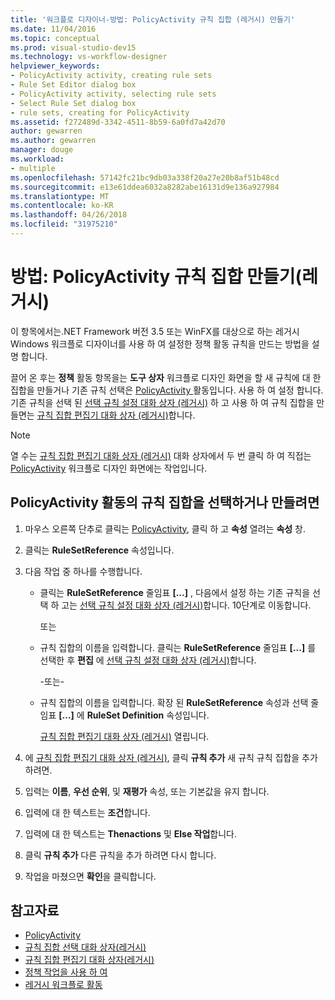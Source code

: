 ```yaml
---
title: '워크플로 디자이너-방법: PolicyActivity 규칙 집합 (레거시) 만들기'
ms.date: 11/04/2016
ms.topic: conceptual
ms.prod: visual-studio-dev15
ms.technology: vs-workflow-designer
helpviewer_keywords:
- PolicyActivity activity, creating rule sets
- Rule Set Editor dialog box
- PolicyActivity activity, selecting rule sets
- Select Rule Set dialog box
- rule sets, creating for PolicyActivity
ms.assetid: f272489d-3342-4511-8b59-6a0fd7a42d70
author: gewarren
ms.author: gewarren
manager: douge
ms.workload:
- multiple
ms.openlocfilehash: 57142fc21bc9db03a338f20a27e20b8af51b48cd
ms.sourcegitcommit: e13e61ddea6032a8282abe16131d9e136a927984
ms.translationtype: MT
ms.contentlocale: ko-KR
ms.lasthandoff: 04/26/2018
ms.locfileid: "31975210"
---
```

# <a name="how-to-create-a-policyactivity-rule-set-legacy"></a>방법: PolicyActivity 규칙 집합 만들기(레거시)

이 항목에서는.NET Framework 버전 3.5 또는 WinFX를 대상으로 하는 레거시 Windows 워크플로 디자이너를 사용 하 여 설정한 정책 활동 규칙을 만드는 방법을 설명 합니다.

 끌어 온 후는 **정책** 활동 항목을는 **도구 상자** 워크플로 디자인 화면을 할 새 규칙에 대 한 집합을 만들거나 기존 규칙 선택은 [PolicyActivity ](http://go.microsoft.com/fwlink?LinkID=65019) 활동입니다. 사용 하 여 설정 합니다. 기존 규칙을 선택 된 [선택 규칙 설정 대화 상자 (레거시)](../workflow-designer/select-rule-set-dialog-box-legacy.md) 하 고 사용 하 여 규칙 집합을 만들면는 [규칙 집합 편집기 대화 상자 (레거시)](../workflow-designer/rule-set-editor-dialog-box-legacy.md)합니다.

> [!NOTE]
> 열 수는 [규칙 집합 편집기 대화 상자 (레거시)](../workflow-designer/rule-set-editor-dialog-box-legacy.md) 대화 상자에서 두 번 클릭 하 여 직접는 [PolicyActivity](http://go.microsoft.com/fwlink?LinkID=65019) 워크플로 디자인 화면에는 작업입니다.

## <a name="to-select-or-create-a-rule-set-for-a-policyactivity-activity"></a>PolicyActivity 활동의 규칙 집합을 선택하거나 만들려면

1.  마우스 오른쪽 단추로 클릭는 [PolicyActivity](http://go.microsoft.com/fwlink?LinkID=65019), 클릭 하 고 **속성** 열려는 **속성** 창.

2.  클릭는 **RuleSetReference** 속성입니다.

3.  다음 작업 중 하나를 수행합니다.

    -   클릭는 **RuleSetReference** 줄임표 **[...]** , 다음에서 설정 하는 기존 규칙을 선택 하 고는 [선택 규칙 설정 대화 상자 (레거시)](../workflow-designer/select-rule-set-dialog-box-legacy.md)합니다. 10단계로 이동합니다.

         또는

    -   규칙 집합의 이름을 입력합니다. 클릭는 **RuleSetReference** 줄임표 **[...]** 를 선택한 후 **편집** 에 [선택 규칙 설정 대화 상자 (레거시)](../workflow-designer/select-rule-set-dialog-box-legacy.md)합니다.

         -또는-

    -   규칙 집합의 이름을 입력합니다. 확장 된 **RuleSetReference** 속성과 선택 줄임표 **[...]**  에 **RuleSet Definition** 속성입니다.

         [규칙 집합 편집기 대화 상자 (레거시)](../workflow-designer/rule-set-editor-dialog-box-legacy.md) 열립니다.

4.  에 [규칙 집합 편집기 대화 상자 (레거시)](../workflow-designer/rule-set-editor-dialog-box-legacy.md), 클릭 **규칙 추가** 새 규칙 규칙 집합을 추가 하려면.

5.  입력는 **이름**, **우선 순위**, 및 **재평가** 속성, 또는 기본값을 유지 합니다.

6.  입력에 대 한 텍스트는 **조건**합니다.

7.  입력에 대 한 텍스트는 **Thenactions** 및 **Else 작업**합니다.

8.  클릭 **규칙 추가** 다른 규칙을 추가 하려면 다시 합니다.

9. 작업을 마쳤으면 **확인**을 클릭합니다.

## <a name="see-also"></a>참고자료

- [PolicyActivity](http://go.microsoft.com/fwlink?LinkID=65019)
- [규칙 집합 선택 대화 상자(레거시)](../workflow-designer/select-rule-set-dialog-box-legacy.md)
- [규칙 집합 편집기 대화 상자(레거시)](../workflow-designer/rule-set-editor-dialog-box-legacy.md)
- [정책 작업을 사용 하 여](http://go.microsoft.com/fwlink?LinkID=65004)
- [레거시 워크플로 활동](../workflow-designer/legacy-workflow-activities.md)